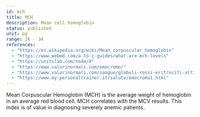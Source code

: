 ```yaml
---
id: mch
title: MCH
description: Mean cell hemoglobin
status: published
unit: pg
range: 26 - 34
references:
  - "https://en.wikipedia.org/wiki/Mean_corpuscular_hemoglobin"
  - "https://www.webmd.com/a-to-z-guides/what-are-mch-levels"
  - "https://unitslab.com/node/4"
  - "https://www.valorinormali.com/emocromo/"
  - "https://www.valorinormali.com/sangue/globuli-rossi-eritrociti-alti-bassi-valori-normali/"
  - "https://www.my-personaltrainer.it/salute/emocromo1.html"
---
```


Mean Corpuscular Hemoglobin (MCH) is the average weight of hemoglobin in an average red blood cell. MCH correlates with the MCV results. This index is of value in diagnosing severely anemic patients.
